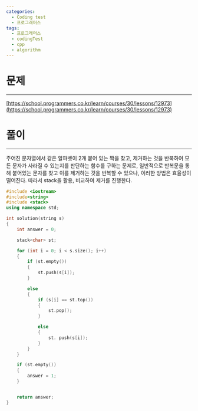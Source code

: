 ```yaml
---
categories:
  - Coding test
  - 프로그래머스
tags:
  - 프로그래머스
  - codingTest
  - cpp
  - algorithm
---
```

# 문제
___

[https://school.programmers.co.kr/learn/courses/30/lessons/12973](https://school.programmers.co.kr/learn/courses/30/lessons/12973)

# 풀이
___

주어진 문자열에서 같은 알파벳이 2개 붙어 있는 짝을 찾고, 제거하는 것을 반복하여 모든 문자가 사라질 수 있는지를 판단하는 함수를 구하는 문제로, 일반적으로 반복문을 통해 붙어있는 문자를 찾고 이를 제거하는 것을 반복할 수 있으나, 이러한 방법은 효율성이 떨어진다. 따라서 stack을 활용, 비교하여 제거를 진행한다.


```c++
#include <iostream>
#include<string>
#include <stack>
using namespace std;

int solution(string s)
{
    int answer = 0;

    stack<char> st;

    for (int i = 0; i < s.size(); i++)
    {
        if (st.empty())
        {
            st.push(s[i]);
        }

        else
        {
            if (s[i] == st.top())
            {
                st.pop();
            }

            else
            {
                st. push(s[i]);
            }
        }
    }

    if (st.empty())
    {
        answer = 1;
    }


    return answer;
}

```